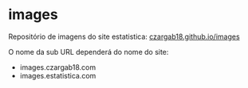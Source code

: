 # images
Repositório de imagens do site estatistica: [czargab18.github.io/images](https://czargab18.github.io/images/home/)

O nome da sub URL dependerá do nome do site:
  - images.czargab18.com
  - images.estatistica.com
